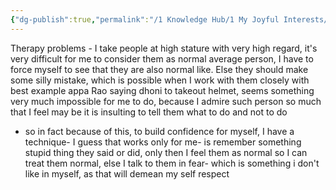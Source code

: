 ```yaml
---
{"dg-publish":true,"permalink":"/1 Knowledge Hub/1 My Joyful Interests/Self-Help Phycology/Problems I have/confidence/","noteIcon":""}
---
```


Therapy problems - I take people at high stature with very high regard, it's very difficult for me to consider them as normal average person, I have to force myself to see that they are also normal like. Else they should make some silly mistake, which is possible when I work with them closely with best example appa Rao saying dhoni to takeout helmet, seems something very much impossible for me to do, because I admire such person so much that I feel may be it is insulting to tell them what to do and not to do
- so in fact because of this, to build confidence for myself, I have a technique- I guess that works only for me- is remember something stupid thing they said or did, only then I feel them as normal so I can treat them normal, else I talk to them in fear- which is something i don't like in myself, as that will demean my self respect